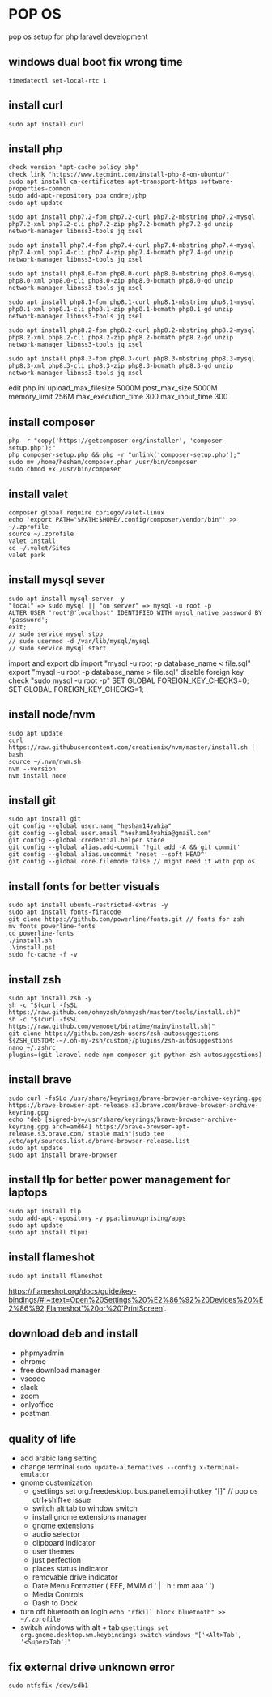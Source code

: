# POP OS
pop os setup for php laravel development

## windows dual boot fix wrong time
```timedatectl set-local-rtc 1```

## install curl
```sudo apt install curl```

## install php
```
check version "apt-cache policy php"
check link "https://www.tecmint.com/install-php-8-on-ubuntu/"
sudo apt install ca-certificates apt-transport-https software-properties-common
sudo add-apt-repository ppa:ondrej/php
sudo apt update

sudo apt install php7.2-fpm php7.2-curl php7.2-mbstring php7.2-mysql php7.2-xml php7.2-cli php7.2-zip php7.2-bcmath php7.2-gd unzip network-manager libnss3-tools jq xsel

sudo apt install php7.4-fpm php7.4-curl php7.4-mbstring php7.4-mysql php7.4-xml php7.4-cli php7.4-zip php7.4-bcmath php7.4-gd unzip network-manager libnss3-tools jq xsel

sudo apt install php8.0-fpm php8.0-curl php8.0-mbstring php8.0-mysql php8.0-xml php8.0-cli php8.0-zip php8.0-bcmath php8.0-gd unzip network-manager libnss3-tools jq xsel

sudo apt install php8.1-fpm php8.1-curl php8.1-mbstring php8.1-mysql php8.1-xml php8.1-cli php8.1-zip php8.1-bcmath php8.1-gd unzip network-manager libnss3-tools jq xsel

sudo apt install php8.2-fpm php8.2-curl php8.2-mbstring php8.2-mysql php8.2-xml php8.2-cli php8.2-zip php8.2-bcmath php8.2-gd unzip network-manager libnss3-tools jq xsel

sudo apt install php8.3-fpm php8.3-curl php8.3-mbstring php8.3-mysql php8.3-xml php8.3-cli php8.3-zip php8.3-bcmath php8.3-gd unzip network-manager libnss3-tools jq xsel
```
edit php.ini
upload_max_filesize 5000M
post_max_size 5000M
memory_limit 256M
max_execution_time 300
max_input_time 300

## install composer
```
php -r "copy('https://getcomposer.org/installer', 'composer-setup.php');"
php composer-setup.php && php -r "unlink('composer-setup.php');"
sudo mv /home/hesham/composer.phar /usr/bin/composer
sudo chmod +x /usr/bin/composer
```

## install valet
```
composer global require cpriego/valet-linux
echo 'export PATH="$PATH:$HOME/.config/composer/vendor/bin"' >> ~/.zprofile
source ~/.zprofile
valet install
cd ~/.valet/Sites
valet park
```

## install mysql sever
```
sudo apt install mysql-server -y
"local" => sudo mysql || "on server" => mysql -u root -p
ALTER USER 'root'@'localhost' IDENTIFIED WITH mysql_native_password BY 'password';
exit;
// sudo service mysql stop
// sudo usermod -d /var/lib/mysql/mysql
// sudo service mysql start
```
import and export db
import "mysql -u root -p database_name < file.sql"
export "mysql -u root -p database_name > file.sql"
disable foreign key check "sudo mysql -u root -p"
SET GLOBAL FOREIGN_KEY_CHECKS=0;
SET GLOBAL FOREIGN_KEY_CHECKS=1;

## install node/nvm
```
sudo apt update
curl https://raw.githubusercontent.com/creationix/nvm/master/install.sh | bash
source ~/.nvm/nvm.sh
nvm --version
nvm install node
```

## install git
```
sudo apt install git
git config --global user.name "hesham14yahia"
git config --global user.email "hesham14yahia@gmail.com"
git config --global credential.helper store
git config --global alias.add-commit '!git add -A && git commit'
git config --global alias.uncommit 'reset --soft HEAD^'
git config --global core.filemode false // might need it with pop os
```
## install fonts for better visuals
```
sudo apt install ubuntu-restricted-extras -y
sudo apt install fonts-firacode
git clone https://github.com/powerline/fonts.git // fonts for zsh
mv fonts powerline-fonts
cd powerline-fonts
./install.sh
.\install.ps1
sudo fc-cache -f -v
```
## install zsh
```
sudo apt install zsh -y
sh -c "$(curl -fsSL https://raw.github.com/ohmyzsh/ohmyzsh/master/tools/install.sh)"
sh -c "$(curl -fsSL https://raw.github.com/vemonet/biratime/main/install.sh)"
git clone https://github.com/zsh-users/zsh-autosuggestions ${ZSH_CUSTOM:-~/.oh-my-zsh/custom}/plugins/zsh-autosuggestions
nano ~/.zshrc
plugins=(git laravel node npm composer git python zsh-autosuggestions)
```

## install brave
```
sudo curl -fsSLo /usr/share/keyrings/brave-browser-archive-keyring.gpg https://brave-browser-apt-release.s3.brave.com/brave-browser-archive-keyring.gpg
echo "deb [signed-by=/usr/share/keyrings/brave-browser-archive-keyring.gpg arch=amd64] https://brave-browser-apt-release.s3.brave.com/ stable main"|sudo tee /etc/apt/sources.list.d/brave-browser-release.list
sudo apt update
sudo apt install brave-browser
```

## install tlp for better power management for laptops
```
sudo apt install tlp
sudo add-apt-repository -y ppa:linuxuprising/apps
sudo apt update
sudo apt install tlpui
```

## install flameshot
```
sudo apt install flameshot
```
https://flameshot.org/docs/guide/key-bindings/#:~:text=Open%20Settings%20%E2%86%92%20Devices%20%E2%86%92,Flameshot'%20or%20'PrintScreen'.

## download deb and install
* phpmyadmin
* chrome
* free download manager
* vscode
* slack
* zoom
* onlyoffice
* postman

## quality of life
* add arabic lang setting
* change terminal ```sudo update-alternatives --config x-terminal-emulator```
* gnome customization
  * gsettings set org.freedesktop.ibus.panel.emoji hotkey "[]" // pop os ctrl+shift+e issue
  * switch alt tab to window switch
  * install gnome extensions manager
  * gnome extensions
  * audio selector
  * clipboard indicator
  * user themes
  * just perfection
  * places status indicator
  * removable drive indicator
  * Date Menu Formatter ( EEE, MMM d ' | ' h : mm aaa ' ')
  * Media Controls
  * Dash to Dock
* turn off bluetooth on login ```echo "rfkill block bluetooth" >> ~/.zprofile```
* switch windows with alt + tab ```gsettings set org.gnome.desktop.wm.keybindings switch-windows "['<Alt>Tab', '<Super>Tab']"```

## fix external drive unknown error
```sudo ntfsfix /dev/sdb1```